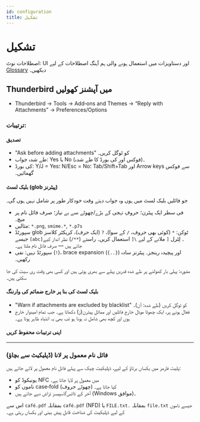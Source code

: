 ```yaml
---
id: configuration
title: تشکیل
---
```


# تشکیل

اصطلاحات نوٹ: UI اور دستاویزات میں استعمال ہونے والی ہم آہنگ اصطلاحات کے لیے [Glossary](glossary) دیکھیں۔

## Thunderbird میں آپشنز کھولیں

- Thunderbird → Tools → Add‑ons and Themes → “Reply with Attachments” → Preferences/Options

### ترتیبات:

#### تصدیق

- "Ask before adding attachments" کو ٹوگل کریں۔
- طے شدہ جواب: Yes یا No (فوکس اور کی بورڈ کا طے شدہ)۔
- کی بورڈ: Y/J = Yes؛ N/Esc = No؛ Tab/Shift+Tab اور Arrow keys سے فوکس گھمائیں۔

#### بلیک لسٹ (glob پیٹرنز)

جو فائلیں بلیک لسٹ میں ہوں وہ جواب دیتے وقت خودکار طور پر شامل نہیں ہوں گی۔

- فی سطر ایک پیٹرن؛ حروفِ تہجی کے بڑے/چھوٹے سے بے نیاز؛ صرف فائل نام پر میچ۔
- مثالیں: `*.png`, `smime.*`, `*.p7s`
- سپورٹڈ glob ٹوکن: `*` (کوئی بھی حروف، `/` کے سوا)، `?` (ایک حرف)، کریکٹر کلاسز جیسے `[abc]`۔ لِٹرل `[` ملانے کے لیے `\[` استعمال کریں۔ راستے (`**/`) نظر انداز کیے جاتے ہیں — صرف فائل نام ملتا ہے۔
- سپورٹڈ نہیں: نفی (`!`)، brace expansion (`{..}`) اور پیچیدہ رینجز۔ پیٹرنز سادہ رکھیں۔

مشورہ: پہلی بار کھولنے پر طے شدہ قدریں پہلے سے بھری ہوتی ہیں اور کسی بھی وقت ری سیٹ کی جا سکتی ہیں۔

#### بلیک لسٹ کی بنا پر خارج ضمائم کی وارننگ

- "Warn if attachments are excluded by blacklist" کو ٹوگل کریں (طے شدہ: آن)۔
- فعال ہونے پر، ایک چھوٹا موڈل خارج فائلیں اور مماثل پیٹرن(ز) دکھاتا ہے۔ جب تمام امیدوار خارج ہوں اور کچھ بھی شامل نہ ہونا ہو تب بھی یہ انتباہ ظاہر ہوتا ہے۔

#### اپنی ترتیبات محفوظ کریں

---

### فائل نام معمول پر لانا (ڈپلیکیٹ سے بچاؤ)

پلیٹ فارمز میں یکساں برتاؤ کے لیے، ڈپلیکیٹ چیک سے پہلے فائل نام معمول پر لائے جاتے ہیں:

- یونیکوڈ کو NFC میں معمول پر لایا جاتا ہے۔
- ناموں کو case‑fold (چھوٹے حروف) کیا جاتا ہے۔
- آخر کے ڈاٹس/اسپیسز تراش دیے جاتے ہیں (Windows موافق)۔

اس سے `café.pdf` بمقابلہ `café.pdf` (NFD) یا `FILE.txt.` بمقابلہ `file.txt` جیسے ناموں کے لیے ڈپلیکیٹ کی شناخت قابلِ پیش بینی اور یکساں رہتی ہے۔
